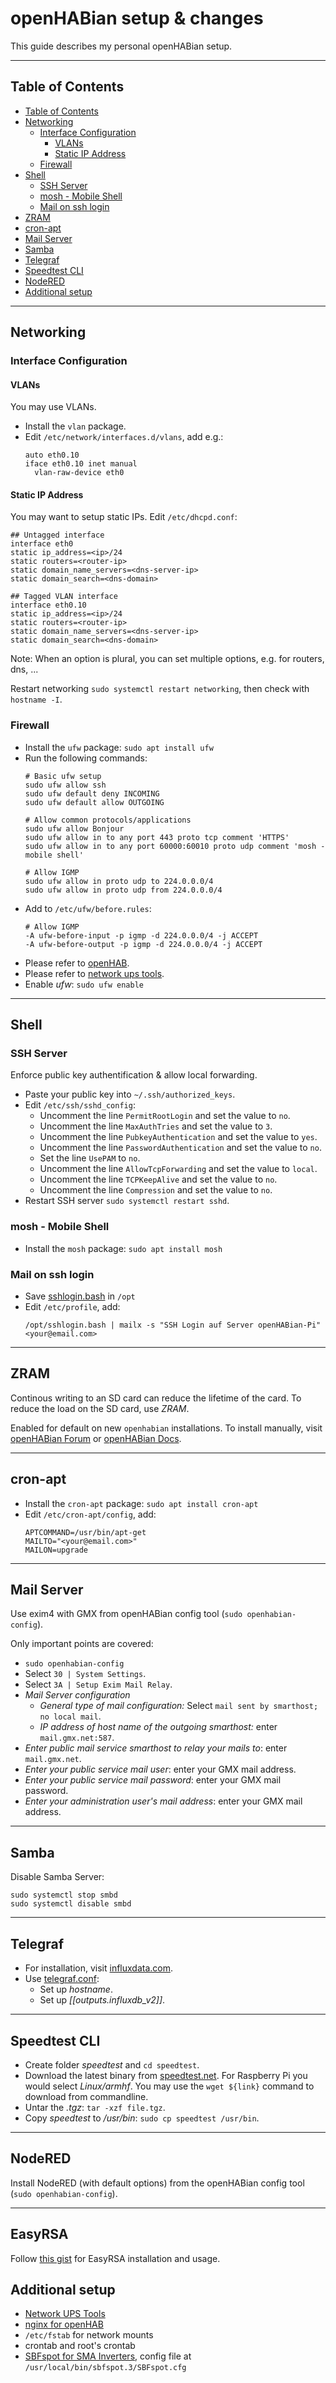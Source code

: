 # openHABian setup & changes

This guide describes my personal openHABian setup.

***
## Table of Contents
- [Table of Contents](#table-of-contents)
- [Networking](#networking)
  - [Interface Configuration](#interface-configuration)
    - [VLANs](#vlans)
    - [Static IP Address](#static-ip-address)
  - [Firewall](#firewall)
- [Shell](#shell)
  - [SSH Server](#ssh-server)
  - [mosh - Mobile Shell](#mosh---mobile-shell)
  - [Mail on ssh login](#mail-on-ssh-login)
- [ZRAM](#zram)
- [cron-apt](#cron-apt)
- [Mail Server](#mail-server)
- [Samba](#samba)
- [Telegraf](#telegraf)
- [Speedtest CLI](#speedtest-cli)
- [NodeRED](#node-red)
- [Additional setup](#additional-setup)

***
## Networking

### Interface Configuration

#### VLANs
You may use VLANs.
* Install the `vlan` package. 
* Edit `/etc/network/interfaces.d/vlans`, add e.g.:
    ```
    auto eth0.10
    iface eth0.10 inet manual
      vlan-raw-device eth0
    ```
#### Static IP Address
You may want to setup static IPs.
Edit `/etc/dhcpd.conf`:
```
## Untagged interface
interface eth0
static ip_address=<ip>/24
static routers=<router-ip>
static domain_name_servers=<dns-server-ip>
static domain_search=<dns-domain>

## Tagged VLAN interface
interface eth0.10
static ip_address=<ip>/24
static routers=<router-ip>
static domain_name_servers=<dns-server-ip>
static domain_search=<dns-domain>
```
Note: When an option is plural, you can set multiple options,
e.g. for routers, dns, ...

Restart networking `sudo systemctl restart networking`, then check with `hostname -I`.

### Firewall
* Install the `ufw` package: `sudo apt install ufw`
* Run the following commands:
    ```shell
    # Basic ufw setup
    sudo ufw allow ssh
    sudo ufw default deny INCOMING
    sudo ufw default allow OUTGOING
    
    # Allow common protocols/applications
    sudo ufw allow Bonjour
    sudo ufw allow in to any port 443 proto tcp comment 'HTTPS'
    sudo ufw allow in to any port 60000:60010 proto udp comment 'mosh - mobile shell'
    
    # Allow IGMP
    sudo ufw allow in proto udp to 224.0.0.0/4
    sudo ufw allow in proto udp from 224.0.0.0/4
    ```
* Add to `/etc/ufw/before.rules`:
    ```
    # Allow IGMP
    -A ufw-before-input -p igmp -d 224.0.0.0/4 -j ACCEPT
    -A ufw-before-output -p igmp -d 224.0.0.0/4 -j ACCEPT
    ```
* Please refer to [openHAB](/_openhab/README.md).
* Please refer to [network ups tools](/_docs/NUT.md).
* Enable _ufw_: `sudo ufw enable`

***
## Shell

### SSH Server
Enforce public key authentification & allow local forwarding.
* Paste your public key into `~/.ssh/authorized_keys`.
* Edit `/etc/ssh/sshd_config`:
    * Uncomment the line `PermitRootLogin` and set the value to `no`.
    * Uncomment the line `MaxAuthTries` and set the value to `3`.
    * Uncomment the line `PubkeyAuthentication` and set the value to `yes`.
    * Uncomment the line `PasswordAuthentication` and set the value to `no`.
    * Set the line `UsePAM` to `no`.
    * Uncomment the line `AllowTcpForwarding` and set the value to `local`.
    * Uncomment the line `TCPKeepAlive` and set the value to `no`.
    * Uncomment the line `Compression` and set the value to `no`.
* Restart SSH server `sudo systemctl restart sshd`.

### mosh - Mobile Shell
* Install the `mosh` package: `sudo apt install mosh`

### Mail on ssh login
* Save [sshlogin.bash](/opt/sshlogin.bash) in `/opt`
* Edit `/etc/profile`, add:
    ```shell
    /opt/sshlogin.bash | mailx -s "SSH Login auf Server openHABian-Pi" <your@email.com>
    ```

***
## ZRAM

Continous writing to an SD card can reduce the lifetime of the card. To reduce the load on the SD card, use _ZRAM_.

Enabled for default on new `openhabian` installations.
To install manually, visit [openHABian Forum](https://community.openhab.org/t/zram-status/80996) or [openHABian Docs](https://www.openhab.org/docs/installation/openhabian.html#availability-and-backup).

***
## cron-apt
* Install the `cron-apt` package: `sudo apt install cron-apt`
* Edit `/etc/cron-apt/config`, add:
    ```
    APTCOMMAND=/usr/bin/apt-get
    MAILTO="<your@email.com>"
    MAILON=upgrade
    ```

***
## Mail Server
Use exim4 with GMX from openHABian config tool (`sudo openhabian-config`).

Only important points are covered:
* `sudo openhabian-config`
* Select `30 | System Settings`.
* Select `3A | Setup Exim Mail Relay`.
* _Mail Server configuration_
    * _General type of mail configuration:_ Select `mail sent by smarthost; no local mail`.
    * _IP address of host name of the outgoing smarthost:_ enter `mail.gmx.net:587`.
* _Enter public mail service smarthost to relay your mails to_: enter `mail.gmx.net`.
* _Enter your public service mail user_: enter your GMX mail address.
* _Enter your public service mail password_: enter your GMX mail password.
* _Enter your administration user's mail address_: enter your GMX mail address.

***
## Samba
Disable Samba Server: 
```shell
sudo systemctl stop smbd
sudo systemctl disable smbd
```

***
## Telegraf
* For installation, visit [influxdata.com](https://portal.influxdata.com/downloads/).
* Use [telegraf.conf](/monitoring/telegraf/telegraf.conf):
    * Set up _hostname_.
    * Set up _[[outputs.influxdb_v2]]_.

***
## Speedtest CLI
* Create folder _speedtest_ and `cd speedtest`.
* Download the latest binary from [speedtest.net](https://www.speedtest.net/apps/cli). For Raspberry Pi you would select _Linux/armhf_. You may use the `wget ${link}` command to download from commandline.
* Untar the _.tgz_: `tar -xzf file.tgz`.
* Copy _speedtest_ to _/usr/bin_: `sudo cp speedtest /usr/bin`.

***
## NodeRED
Install NodeRED (with default options) from the openHABian config tool (`sudo openhabian-config`).

***
## EasyRSA
Follow [this gist](https://gist.github.com/florian-h05/598bd0ac7b2de05e3c63dd42f15c7d32) for EasyRSA installation and usage.

## Additional setup
* [Network UPS Tools](/etc/nut/README.md)
* [nginx for openHAB](/etc/nginx/sites-enabled/README.md)
* `/etc/fstab` for network mounts
* crontab and root's crontab
* [SBFspot for SMA Inverters](https://github.com/SBFspot/SBFspot/wiki), config file at `/usr/local/bin/sbfspot.3/SBFspot.cfg`